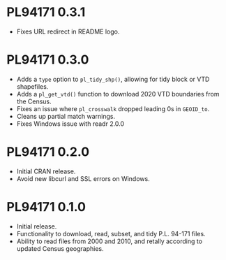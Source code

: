 # PL94171 0.3.1
* Fixes URL redirect in README logo.

# PL94171 0.3.0
* Adds a `type` option to `pl_tidy_shp()`, allowing for tidy block or VTD shapefiles.
* Adds a `pl_get_vtd()` function to download 2020 VTD boundaries from the Census.
* Fixes an issue where `pl_crosswalk` dropped leading 0s in `GEOID_to`.
* Cleans up partial match warnings.
* Fixes Windows issue with readr 2.0.0

# PL94171 0.2.0

* Initial CRAN release.
* Avoid new libcurl and SSL errors on Windows.

# PL94171 0.1.0

* Initial release.
* Functionality to download, read, subset, and tidy P.L. 94-171 files.
* Ability to read files from 2000 and 2010, and retally according to updated
  Census geographies.
